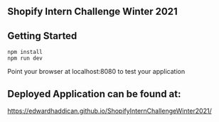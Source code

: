 ## Shopify Intern Challenge Winter 2021

## Getting Started

```
npm install
npm run dev
```

Point your browser at localhost:8080 to test your application


## Deployed Application can be found at: 
https://edwardhaddican.github.io/ShopifyInternChallengeWinter2021/
